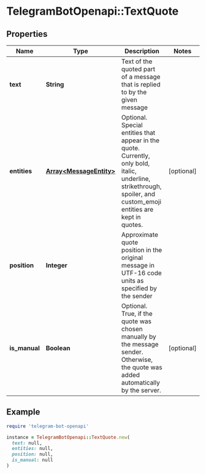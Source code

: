 # TelegramBotOpenapi::TextQuote

## Properties

| Name | Type | Description | Notes |
| ---- | ---- | ----------- | ----- |
| **text** | **String** | Text of the quoted part of a message that is replied to by the given message |  |
| **entities** | [**Array&lt;MessageEntity&gt;**](MessageEntity.md) | Optional. Special entities that appear in the quote. Currently, only bold, italic, underline, strikethrough, spoiler, and custom_emoji entities are kept in quotes. | [optional] |
| **position** | **Integer** | Approximate quote position in the original message in UTF-16 code units as specified by the sender |  |
| **is_manual** | **Boolean** | Optional. True, if the quote was chosen manually by the message sender. Otherwise, the quote was added automatically by the server. | [optional] |

## Example

```ruby
require 'telegram-bot-openapi'

instance = TelegramBotOpenapi::TextQuote.new(
  text: null,
  entities: null,
  position: null,
  is_manual: null
)
```

